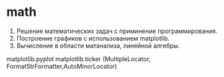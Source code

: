 # math

1. Решение математических задач с приминение программирования.
2. Построение графиков с использованием matplotlib.
3. Вычисление в области матанализа, линейной алгебры.

matplotlib.pyplot
matplotlib.ticker (MultipleLocator, FormatStrFormatter,AutoMinorLocator)
